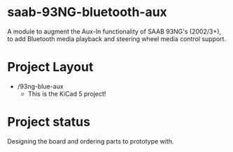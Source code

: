 # saab-93NG-bluetooth-aux
A module to augment the Aux-In functionality of SAAB 93NG's (2002/3+), to add Bluetooth media playback and steering wheel media control support.

# Project Layout
- /93ng-blue-aux 
  - This is the KiCad 5 project!
  
# Project status
Designing the board and ordering parts to prototype with.
